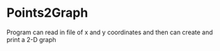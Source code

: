 # Points2Graph
Program can read in file of x and y coordinates and then can create and print a 2-D graph
